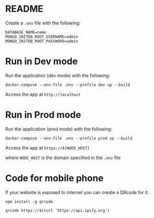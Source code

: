 # README

Create a `.env` file with the following:

```
DATABASE_NAME=name
MONGO_INITDB_ROOT_USERNAME=admin
MONGO_INITDB_ROOT_PASSWORD=admin
```

# Run in Dev mode

Run the application (dev mode) with the following:

```
docker-compose --env-file .env --profile dev up --build
```

Access the app at `http://localhost`

# Run in Prod mode

Run the application (prod mode) with the following:

```
docker-compose --env-file .env --profile prod up --build
```

Access the app at `https://${NODE_HOST}`

where `NODE_HOST` is the domain specified in the `.env` file

# Code for mobile phone

If your website is exposed to internet you can create a QRcode for it:

```
npm install -g qrcode
```

```
qrcode https://$(curl 'https://api.ipify.org')
```
